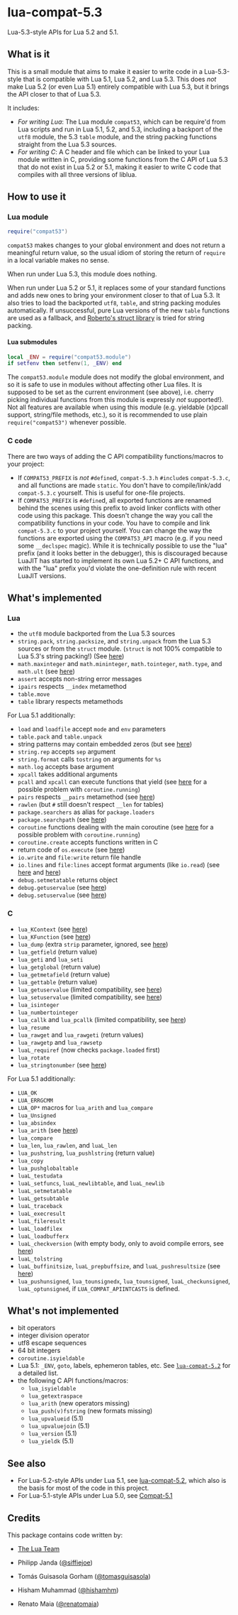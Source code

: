 # lua-compat-5.3

Lua-5.3-style APIs for Lua 5.2 and 5.1.

## What is it

This is a small module that aims to make it easier to write code
in a Lua-5.3-style that is compatible with Lua 5.1, Lua 5.2, and Lua
5.3. This does *not* make Lua 5.2 (or even Lua 5.1) entirely
compatible with Lua 5.3, but it brings the API closer to that of Lua
5.3.

It includes:

* _For writing Lua_: The Lua module `compat53`, which can be require'd
  from Lua scripts and run in Lua 5.1, 5.2, and 5.3, including a
  backport of the `utf8` module, the 5.3 `table` module, and the
  string packing functions straight from the Lua 5.3 sources.
* _For writing C_: A C header and file which can be linked to your
  Lua module written in C, providing some functions from the C API
  of Lua 5.3 that do not exist in Lua 5.2 or 5.1, making it easier to
  write C code that compiles with all three versions of liblua.

## How to use it

### Lua module

```lua
require("compat53")
```

`compat53` makes changes to your global environment and does not return
a meaningful return value, so the usual idiom of storing the return of
`require` in a local variable makes no sense.

When run under Lua 5.3, this module does nothing.

When run under Lua 5.2 or 5.1, it replaces some of your standard
functions and adds new ones to bring your environment closer to that
of Lua 5.3. It also tries to load the backported `utf8`, `table`, and
string packing modules automatically. If unsuccessful, pure Lua
versions of the new `table` functions are used as a fallback, and
[Roberto's struct library][1] is tried for string packing.

#### Lua submodules

```lua
local _ENV = require("compat53.module")
if setfenv then setfenv(1, _ENV) end
```

The `compat53.module` module does not modify the global environment,
and so it is safe to use in modules without affecting other Lua files.
It is supposed to be set as the current environment (see above), i.e.
cherry picking individual functions from this module is expressly
*not* supported!). Not all features are available when using this
module (e.g. yieldable (x)pcall support, string/file methods, etc.),
so it is recommended to use plain `require("compat53")` whenever
possible.

### C code

There are two ways of adding the C API compatibility functions/macros to
your project:
* If `COMPAT53_PREFIX` is *not* `#define`d, `compat-5.3.h` `#include`s
  `compat-5.3.c`, and all functions are made `static`. You don't have to
  compile/link/add `compat-5.3.c` yourself. This is useful for one-file
  projects.
* If `COMPAT53_PREFIX` is `#define`d, all exported functions are renamed
  behind the scenes using this prefix to avoid linker conflicts with other
  code using this package. This doesn't change the way you call the
  compatibility functions in your code. You have to compile and link
  `compat-5.3.c` to your project yourself. You can change the way the
  functions are exported using the `COMPAT53_API` macro (e.g. if you need
  some `__declspec` magic). While it is technically possible to use
  the "lua" prefix (and it looks better in the debugger), this is
  discouraged because LuaJIT has started to implement its own Lua 5.2+
  C API functions, and with the "lua" prefix you'd violate the
  one-definition rule with recent LuaJIT versions.

## What's implemented

### Lua

* the `utf8` module backported from the Lua 5.3 sources
* `string.pack`, `string.packsize`, and `string.unpack` from the Lua
  5.3 sources or from the `struct` module. (`struct` is not 100%
  compatible to Lua 5.3's string packing!) (See [here][4])
* `math.maxinteger` and `math.mininteger`, `math.tointeger`, `math.type`,
  and `math.ult` (see [here][5])
* `assert` accepts non-string error messages
* `ipairs` respects `__index` metamethod
* `table.move`
* `table` library respects metamethods

For Lua 5.1 additionally:
* `load` and `loadfile` accept `mode` and `env` parameters
* `table.pack` and `table.unpack`
* string patterns may contain embedded zeros (but see [here][6])
* `string.rep` accepts `sep` argument
* `string.format` calls `tostring` on arguments for `%s`
* `math.log` accepts base argument
* `xpcall` takes additional arguments
* `pcall` and `xpcall` can execute functions that yield (see
  [here][22] for a possible problem with `coroutine.running`)
* `pairs` respects `__pairs` metamethod (see [here][7])
* `rawlen` (but `#` still doesn't respect `__len` for tables)
* `package.searchers` as alias for `package.loaders`
* `package.searchpath` (see [here][8])
* `coroutine` functions dealing with the main coroutine (see
  [here][22] for a possible problem with `coroutine.running`)
* `coroutine.create` accepts functions written in C
* return code of `os.execute` (see [here][9])
* `io.write` and `file:write` return file handle
* `io.lines` and `file:lines` accept format arguments (like `io.read`)
  (see [here][10] and [here][11])
* `debug.setmetatable` returns object
* `debug.getuservalue` (see [here][12])
* `debug.setuservalue` (see [here][13])

### C

* `lua_KContext` (see [here][14])
* `lua_KFunction` (see [here][14])
* `lua_dump` (extra `strip` parameter, ignored, see [here][15])
* `lua_getfield` (return value)
* `lua_geti` and `lua_seti`
* `lua_getglobal` (return value)
* `lua_getmetafield` (return value)
* `lua_gettable` (return value)
* `lua_getuservalue` (limited compatibility, see [here][16])
* `lua_setuservalue` (limited compatibility, see [here][17])
* `lua_isinteger`
* `lua_numbertointeger`
* `lua_callk` and `lua_pcallk` (limited compatibility, see [here][14])
* `lua_resume`
* `lua_rawget` and `lua_rawgeti` (return values)
* `lua_rawgetp` and `lua_rawsetp`
* `luaL_requiref` (now checks `package.loaded` first)
* `lua_rotate`
* `lua_stringtonumber` (see [here][18])

For Lua 5.1 additionally:
* `LUA_OK`
* `LUA_ERRGCMM`
* `LUA_OP*` macros for `lua_arith` and `lua_compare`
* `lua_Unsigned`
* `lua_absindex`
* `lua_arith` (see [here][19])
* `lua_compare`
* `lua_len`, `lua_rawlen`, and `luaL_len`
* `lua_pushstring`, `lua_pushlstring` (return value)
* `lua_copy`
* `lua_pushglobaltable`
* `luaL_testudata`
* `luaL_setfuncs`, `luaL_newlibtable`, and `luaL_newlib`
* `luaL_setmetatable`
* `luaL_getsubtable`
* `luaL_traceback`
* `luaL_execresult`
* `luaL_fileresult`
* `luaL_loadfilex`
* `luaL_loadbufferx`
* `luaL_checkversion` (with empty body, only to avoid compile errors,
  see [here][20])
* `luaL_tolstring`
* `luaL_buffinitsize`, `luaL_prepbuffsize`, and `luaL_pushresultsize`
  (see [here][21])
* `lua_pushunsigned`, `lua_tounsignedx`, `lua_tounsigned`,
  `luaL_checkunsigned`, `luaL_optunsigned`, if
  `LUA_COMPAT_APIINTCASTS` is defined.


## What's not implemented

* bit operators
* integer division operator
* utf8 escape sequences
* 64 bit integers
* `coroutine.isyieldable`
* Lua 5.1: `_ENV`, `goto`, labels, ephemeron tables, etc. See
  [`lua-compat-5.2`][2] for a detailed list.
* the following C API functions/macros:
  * `lua_isyieldable`
  * `lua_getextraspace`
  * `lua_arith` (new operators missing)
  * `lua_push(v)fstring` (new formats missing)
  * `lua_upvalueid` (5.1)
  * `lua_upvaluejoin` (5.1)
  * `lua_version` (5.1)
  * `lua_yieldk` (5.1)

## See also

* For Lua-5.2-style APIs under Lua 5.1, see [lua-compat-5.2][2],
  which also is the basis for most of the code in this project.
* For Lua-5.1-style APIs under Lua 5.0, see [Compat-5.1][3]

## Credits

This package contains code written by:

* [The Lua Team](http://www.lua.org)
* Philipp Janda ([@siffiejoe](http://github.com/siffiejoe))
* Tomás Guisasola Gorham ([@tomasguisasola](http://github.com/tomasguisasola))
* Hisham Muhammad ([@hishamhm](http://github.com/hishamhm))
* Renato Maia ([@renatomaia](http://github.com/renatomaia))


  [1]: http://www.inf.puc-rio.br/~roberto/struct/
  [2]: http://github.com/keplerproject/lua-compat-5.2/
  [3]: http://keplerproject.org/compat/
  [4]: https://github.com/keplerproject/lua-compat-5.3/wiki/string_packing
  [5]: https://github.com/keplerproject/lua-compat-5.3/wiki/math.type
  [6]: https://github.com/keplerproject/lua-compat-5.3/wiki/pattern_matching
  [7]: https://github.com/keplerproject/lua-compat-5.3/wiki/pairs
  [8]: https://github.com/keplerproject/lua-compat-5.3/wiki/package.searchpath
  [9]: https://github.com/keplerproject/lua-compat-5.3/wiki/os.execute
  [10]: https://github.com/keplerproject/lua-compat-5.3/wiki/io.lines
  [11]: https://github.com/keplerproject/lua-compat-5.3/wiki/file.lines
  [12]: https://github.com/keplerproject/lua-compat-5.3/wiki/debug.getuservalue
  [13]: https://github.com/keplerproject/lua-compat-5.3/wiki/debug.setuservalue
  [14]: https://github.com/keplerproject/lua-compat-5.3/wiki/yieldable_c_functions
  [15]: https://github.com/keplerproject/lua-compat-5.3/wiki/lua_dump
  [16]: https://github.com/keplerproject/lua-compat-5.3/wiki/lua_getuservalue
  [17]: https://github.com/keplerproject/lua-compat-5.3/wiki/lua_setuservalue
  [18]: https://github.com/keplerproject/lua-compat-5.3/wiki/lua_stringtonumber
  [19]: https://github.com/keplerproject/lua-compat-5.3/wiki/lua_arith
  [20]: https://github.com/keplerproject/lua-compat-5.3/wiki/luaL_checkversion
  [21]: https://github.com/keplerproject/lua-compat-5.3/wiki/luaL_Buffer
  [22]: https://github.com/keplerproject/lua-compat-5.3/wiki/coroutine.running

